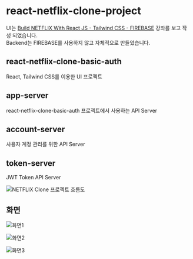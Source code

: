 # react-netflix-clone-project

UI는 [Build NETFLIX With React JS - Tailwind CSS - FIREBASE](https://www.youtube.com/watch?v=ATz8wg6sg30) 강좌를 보고 작성 되었습니다.\
Backend는 FIREBASE를 사용하지 않고 자체적으로 만들었습니다.

## react-netflix-clone-basic-auth

React, Tailwind CSS를 이용한 UI 프로젝트

## app-server

react-netflix-clone-basic-auth 프로젝트에서 사용하는 API Server

## account-server

사용자 계정 관리를 위한 API Server

## token-server

JWT Token API Server

![NETFLIX Clone 프로젝트 흐름도](https://user-images.githubusercontent.com/39702082/209175595-f845c264-48d4-468e-a7fb-06dcbec9151f.PNG)

## 화면

![화면1](https://user-images.githubusercontent.com/39702082/209175639-8c0cd295-0438-4fd0-a898-df9af6bda497.PNG)


![화면2](https://user-images.githubusercontent.com/39702082/209175658-4e332a1e-0c10-4fc0-9c9a-738e15095901.PNG)


![화면3](https://user-images.githubusercontent.com/39702082/209175673-eacb6961-ce64-40c3-859d-1bd95041eb76.PNG)
